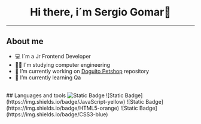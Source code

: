 <div align="center">
<h1 align="center">Hi there, i´m Sergio Gomar👋</h1>
</div>
<hr>

## About me 
- 💻 I´m a Jr Frontend Developer
- 👨‍💻 I´m studying computer engineering
- 🐶 I’m currently working on [Doguito Petshop](https://github.com/serigio04/DoguitoPetshop) repository 
- 🌱 I’m currently learning Qa 
<br> 
## Languages and tools
<img alt="Static Badge" src="https://img.shields.io/badge/JavaScript-yellow">
 ![Static Badge](https://img.shields.io/badge/JavaScript-yellow)
 ![Static Badge](https://img.shields.io/badge/HTML5-orange)
 ![Static Badge](https://img.shields.io/badge/CSS3-blue)

